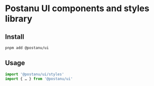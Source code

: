 # Postanu UI components and styles library

## Install

```sh
pnpm add @postanu/ui
```

## Usage

```ts
import '@postanu/ui/styles'
import { … } from '@postanu/ui'
```
